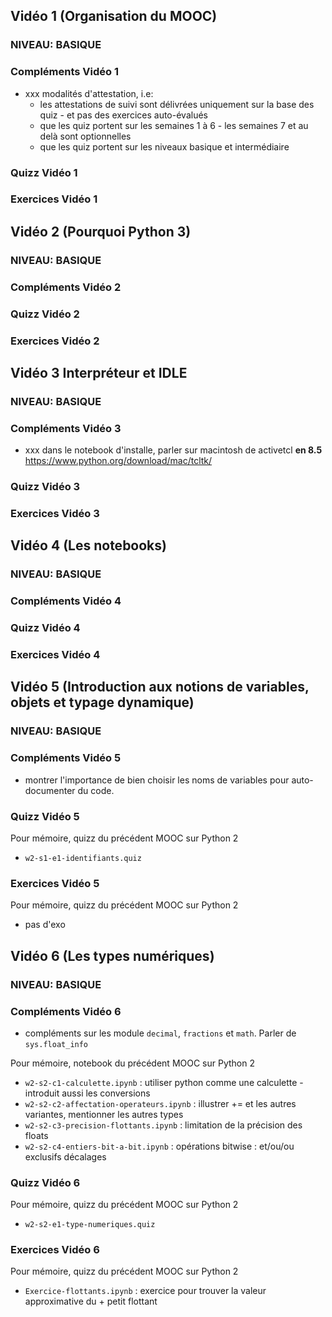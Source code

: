 ## Vidéo 1 (Organisation du MOOC)



### NIVEAU: BASIQUE
### Compléments Vidéo 1

* xxx modalités d'attestation, i.e:
  * les attestations de suivi sont délivrées uniquement sur la base des quiz - et pas des exercices auto-évalués
  * que les quiz portent sur les semaines 1 à 6 - les semaines 7 et au delà sont optionnelles
  * que les quiz portent sur les niveaux basique et intermédiaire

### Quizz Vidéo 1
### Exercices Vidéo 1


## Vidéo 2 (Pourquoi Python 3)

### NIVEAU: BASIQUE
### Compléments Vidéo 2
### Quizz Vidéo 2
### Exercices Vidéo 2


## Vidéo 3 Interpréteur et IDLE

### NIVEAU: BASIQUE
### Compléments Vidéo 3

* xxx dans le notebook d'installe, parler sur macintosh de activetcl **en 8.5**
https://www.python.org/download/mac/tcltk/



### Quizz Vidéo 3
### Exercices Vidéo 3


## Vidéo 4 (Les notebooks)
### NIVEAU: BASIQUE
### Compléments Vidéo 4
### Quizz Vidéo 4
### Exercices Vidéo 4


## Vidéo 5 (Introduction aux notions de variables, objets et typage dynamique)
### NIVEAU: BASIQUE
### Compléments Vidéo 5

 * montrer l'importance de bien choisir les noms de variables pour
   auto-documenter du code.


### Quizz Vidéo 5

Pour mémoire, quizz du précédent MOOC sur Python 2

  * `w2-s1-e1-identifiants.quiz`

### Exercices Vidéo 5

Pour mémoire, quizz du précédent MOOC sur Python 2

   * pas d'exo


## Vidéo 6 (Les types numériques)

### NIVEAU: BASIQUE

### Compléments Vidéo 6

 * compléments sur les module `decimal`, `fractions` et `math`. Parler de
   `sys.float_info`

Pour mémoire, notebook du précédent MOOC sur Python 2

  * `w2-s2-c1-calculette.ipynb` : utiliser python comme une calculette - introduit aussi les conversions
  * `w2-s2-c2-affectation-operateurs.ipynb` : illustrer += et les autres variantes, mentionner les autres types  
  * `w2-s2-c3-precision-flottants.ipynb` : limitation de la précision des floats  
  * `w2-s2-c4-entiers-bit-a-bit.ipynb` : opérations bitwise : et/ou/ou exclusifs décalages

### Quizz Vidéo 6

Pour mémoire, quizz du précédent MOOC sur Python 2

* `w2-s2-e1-type-numeriques.quiz`


### Exercices Vidéo 6

Pour mémoire, quizz du précédent MOOC sur Python 2

* `Exercice-flottants.ipynb` :
     exercice pour trouver la valeur approximative du + petit flottant
